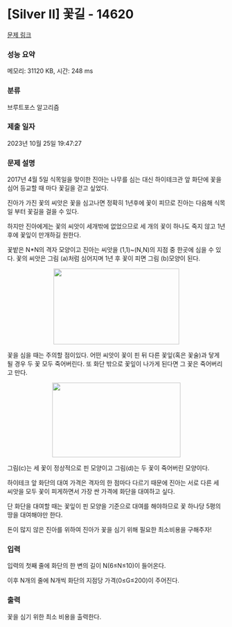 # [Silver II] 꽃길 - 14620 

[문제 링크](https://www.acmicpc.net/problem/14620) 

### 성능 요약

메모리: 31120 KB, 시간: 248 ms

### 분류

브루트포스 알고리즘

### 제출 일자

2023년 10월 25일 19:47:27

### 문제 설명

<p dir="ltr">2017년 4월 5일 식목일을 맞이한 진아는 나무를 심는 대신 하이테크관 앞 화단에 꽃을 심어 등교할 때 마다 꽃길을 걷고 싶었다.</p>

<p dir="ltr">진아가 가진 꽃의 씨앗은 꽃을 심고나면 정확히 1년후에 꽃이 피므로 진아는 다음해 식목일 부터 꽃길을 걸을 수 있다.</p>

<p dir="ltr">하지만 진아에게는 꽃의 씨앗이 세개밖에 없었으므로 세 개의 꽃이 하나도 죽지 않고 1년후에 꽃잎이 만개하길 원한다.</p>

<p>꽃밭은 N*N의 격자 모양이고 진아는 씨앗을 (1,1)~(N,N)의 지점 중 한곳에 심을 수 있다. 꽃의 씨앗은 그림 (a)처럼 심어지며 1년 후 꽃이 피면 그림 (b)모양이 된다.</p>

<p style="text-align: center;"><img alt="" src="https://onlinejudgeimages.s3-ap-northeast-1.amazonaws.com/problem/14620/1.png" style="height:175px; width:290px"></p>

<p>꽃을 심을 때는 주의할 점이있다. 어떤 씨앗이 꽃이 핀 뒤 다른 꽃잎(혹은 꽃술)과 닿게 될 경우 두 꽃 모두 죽어버린다. 또 화단 밖으로 꽃잎이 나가게 된다면 그 꽃은 죽어버리고 만다.</p>

<p style="text-align: center;"><img alt="" src="https://onlinejudgeimages.s3-ap-northeast-1.amazonaws.com/problem/14620/2.png" style="height:172px; width:296px"></p>

<p dir="ltr">그림(c)는 세 꽃이 정상적으로 핀 모양이고 그림(d)는 두 꽃이 죽어버린 모양이다.</p>

<p dir="ltr">하이테크 앞 화단의 대여 가격은 격자의 한 점마다 다르기 때문에 진아는 서로 다른 세 씨앗을 모두 꽃이 피게하면서 가장 싼 가격에 화단을 대여하고 싶다.</p>

<p dir="ltr">단 화단을 대여할 때는 꽃잎이 핀 모양을 기준으로 대여를 해야하므로 꽃 하나당 5평의 땅을 대여해야만 한다.</p>

<p>돈이 많지 않은 진아를 위하여 진아가 꽃을 심기 위해 필요한 최소비용을 구해주자!</p>

### 입력 

 <p dir="ltr">입력의 첫째 줄에 화단의 한 변의 길이 N(6≤N≤10)이 들어온다.</p>

<p>이후 N개의 줄에 N개씩 화단의 지점당 가격(0≤G≤200)이 주어진다.</p>

### 출력 

 <p>꽃을 심기 위한 최소 비용을 출력한다.</p>

